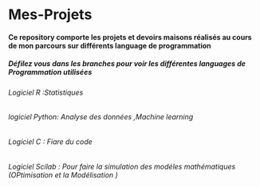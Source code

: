 # Mes-Projets
####  Ce repository comporte les projets et devoirs maisons réalisés au cours de mon parcours sur différents language de programmation 
##### Défilez vous dans les branches pour voir les différentes languages de Programmation utilisées 
###### Logiciel R :Statistiques 
###### logiciel Python: Analyse des données ,Machine learning 
###### Logiciel C : Fiare du code 
###### Logiciel Scilab : Pour faire la simulation des modéles mathématiques (OPtimisation et la Modélisation )
